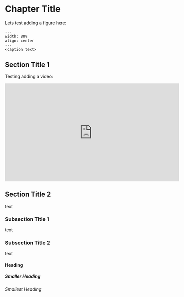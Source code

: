# Chapter Title 
Lets test adding a figure here:
```{figure} figures/IF_in_segmented_beam-01.svg
---
width: 80%
align: center
---
<caption text>
```

## Section Title 1
Testing adding a video:
<iframe width="560" height="315" src="https://www.youtube.com/embed/mbdvDdjRcfU?si=KedAUcEnZUhlF04l" title="YouTube video player" frameborder="0" allow="accelerometer; autoplay; clipboard-write; encrypted-media; gyroscope; picture-in-picture; web-share" referrerpolicy="strict-origin-when-cross-origin" allowfullscreen></iframe>

## Section Title 2
text

### Subsection Title 1
text

### Subsection Title 2
text

#### Heading 
##### Smaller Heading
###### Smallest Heading
